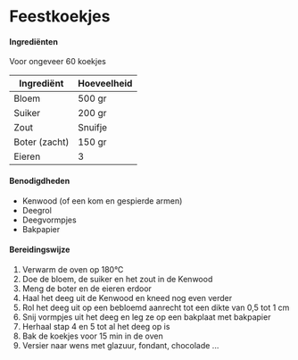 # Feestkoekjes

#### Ingrediënten

Voor ongeveer 60 koekjes

| Ingrediënt    | Hoeveelheid |
| ------------- | ----------- |
| Bloem         | 500 gr      |
| Suiker        | 200 gr      |
| Zout          | Snuifje     |
| Boter (zacht) | 150 gr      |
| Eieren        | 3           |

#### Benodigdheden

- Kenwood (of een kom en gespierde armen)
- Deegrol
- Deegvormpjes
- Bakpapier

#### Bereidingswijze

1. Verwarm de oven op 180°C
2. Doe de bloem, de suiker en het zout in de Kenwood
3. Meng de boter en de eieren erdoor
4. Haal het deeg uit de Kenwood en kneed nog even verder
5. Rol het deeg uit op een bebloemd aanrecht tot een dikte van 0,5 tot 1 cm
6. Snij vormpjes uit het deeg en leg ze op een bakplaat met bakpapier
7. Herhaal stap 4 en 5 tot al het deeg op is
8. Bak de koekjes voor 15 min in de oven
9. Versier naar wens met glazuur, fondant, chocolade ...
